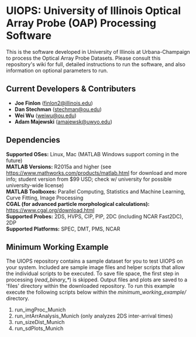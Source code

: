 # UIOPS: University of Illinois Optical Array Probe (OAP) Processing Software

This is the software developed in University of Illinois at Urbana-Champaign to process the Optical Array Probe Datasets.
Please consult this repository's wiki for full, detailed instructions to run the software, and also information on optional parameters to run.

## Current Developers & Contributers
- **Joe Finlon** (finlon2@illinois.edu)
- **Dan Stechman** (stechman@ou.edu)
- **Wei Wu** (weiwu@ou.edu)
- **Adam Majewski** (amajewsk@uwyo.edu)

## Dependencies
**Supported OSes:** Linux, Mac (MATLAB Windows support coming in the future)  
**MATLAB Versions:** R2015a and higher (see https://www.mathworks.com/products/matlab.html for download and more info; student version from $99 USD; check w/ university for possible university-wide license)  
**MATLAB Toolboxes:** Parallel Computing, Statistics and Machine Learning, Curve Fitting, Image Processing  
**CGAL (for advanced particle morphological calculations):** https://www.cgal.org/download.html  
**Supported Probes:** 2DS, HVPS, CIP, PIP, 2DC (including NCAR Fast2DC), 2DP  
**Supported Platforms:** SPEC, DMT, PMS, NCAR  

## Minimum Working Example
The UIOPS repository contains a sample dataset for you to test UIOPS on your system. Included are sample image files and helper scripts that allow the individual scripts to be executed. To save file space, the first step in processing (_read\_binary\_\*_) is skipped. Output files and plots are saved to a 'files' directory within the downloaded repository. To run this example execute the following scripts below within the _minimum\_working\_example/_ directory.

1. run\_imgProc\_Munich
2. run\_intArrAnalysis\_Munich (only analyzes 2DS inter-arrival times)
3. run\_sizeDist\_Munich
4. run\_sdPlots\_Munich
